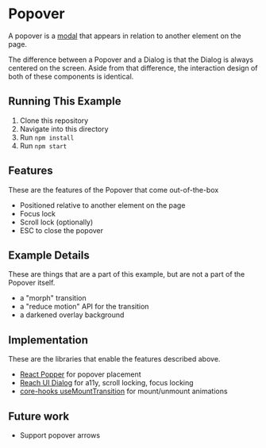 # Popover

A popover is a [modal](https://en.wikipedia.org/wiki/Modal_window) that appears in relation
to another element on the page.

The difference between a Popover and a Dialog is that the Dialog is always centered on the screen. Aside
from that difference, the interaction design of both of these components is identical.

## Running This Example

1. Clone this repository
2. Navigate into this directory
3. Run `npm install`
4. Run `npm start`

## Features

These are the features of the Popover that come out-of-the-box

- Positioned relative to another element on the page
- Focus lock
- Scroll lock (optionally)
- ESC to close the popover

## Example Details

These are things that are a part of this example, but are not a part of the Popover itself.

- a "morph" transition
- a "reduce motion" API for the transition
- a darkened overlay background

## Implementation

These are the libraries that enable the features described above.

- [React Popper](https://popper.js.org/docs/v2/) for popover placement
- [Reach UI Dialog](https://reach.tech/dialog/) for a11y, scroll locking, focus locking
- [core-hooks useMountTransition](https://github.com/jamesplease/core-hooks#usemounttransition-options-) for mount/unmount animations

## Future work

- Support popover arrows

